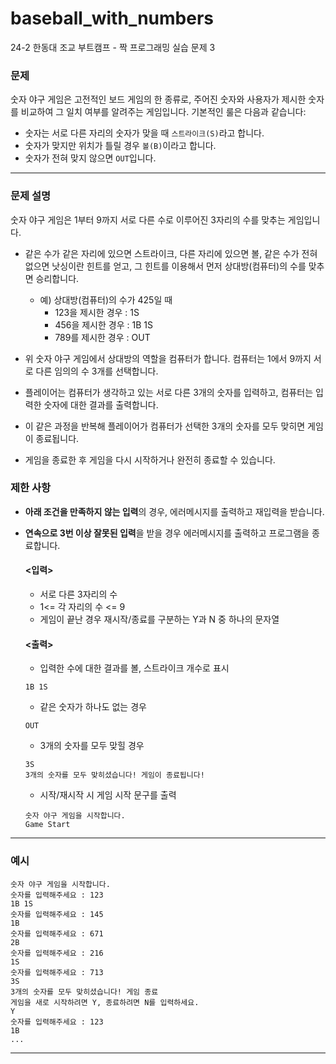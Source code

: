 # baseball_with_numbers
24-2 한동대 조교 부트캠프 - 짝 프로그래밍 실습 문제 3

### 문제
숫자 야구 게임은 고전적인 보드 게임의 한 종류로, 주어진 숫자와 사용자가 제시한 숫자를 비교하여 그 일치 여부를 알려주는 게임입니다. 기본적인 룰은 다음과 같습니다:

- 숫자는 서로 다른 자리의 숫자가 맞을 때 `스트라이크(S)`라고 합니다.
- 숫자가 맞지만 위치가 틀릴 경우 `볼(B)`이라고 합니다.
- 숫자가 전혀 맞지 않으면 `OUT`입니다.

---

### 문제 설명

숫자 야구 게임은 1부터 9까지 서로 다른 수로 이루어진 3자리의 수를 맞추는 게임입니다.

- 같은 수가 같은 자리에 있으면 스트라이크, 다른 자리에 있으면 볼, 같은 수가 전혀 없으면 낫싱이란 힌트를 얻고, 그 힌트를 이용해서 먼저 상대방(컴퓨터)의 수를 맞추면 승리합니다.
    - 예) 상대방(컴퓨터)의 수가 425일 때
        - 123을 제시한 경우 : 1S
        - 456을 제시한 경우 : 1B 1S
        - 789를 제시한 경우 : OUT
          
- 위 숫자 야구 게임에서 상대방의 역할을 컴퓨터가 합니다. 컴퓨터는 1에서 9까지 서로 다른 임의의 수 3개를 선택합니다.
- 플레이어는 컴퓨터가 생각하고 있는 서로 다른 3개의 숫자를 입력하고, 컴퓨터는 입력한 숫자에 대한 결과를 출력합니다.
- 이 같은 과정을 반복해 플레이어가 컴퓨터가 선택한 3개의 숫자를 모두 맞히면 게임이 종료됩니다.
- 게임을 종료한 후 게임을 다시 시작하거나 완전히 종료할 수 있습니다.

### 제한 사항
- **아래 조건을 만족하지 않는 입력**의 경우, 에러메시지를 출력하고 재입력을 받습니다.
- **연속으로 3번 이상 잘못된 입력**을 받을 경우 에러메시지를 출력하고 프로그램을 종료합니다. 
  #### <입력>  

  - 서로 다른 3자리의 수
  - 1<= 각 자리의 수 <= 9
  - 게임이 끝난 경우 재시작/종료를 구분하는 Y과 N 중 하나의 문자열

  #### <출력>

  - 입력한 수에 대한 결과를 볼, 스트라이크 개수로 표시

  ```
  1B 1S
  ```
  
  - 같은 숫자가 하나도 없는 경우
  
  ```
  OUT
  ```
  
  - 3개의 숫자를 모두 맞힐 경우
  
  ```
  3S
  3개의 숫자를 모두 맞히셨습니다! 게임이 종료됩니다!
  ```
  
  - 시작/재시작 시 게임 시작 문구를 출력
  
  ```
  숫자 야구 게임을 시작합니다.
  Game Start
  ``` 
  
---

### 예시

```
숫자 야구 게임을 시작합니다.
숫자를 입력해주세요 : 123
1B 1S
숫자를 입력해주세요 : 145
1B
숫자를 입력해주세요 : 671
2B
숫자를 입력해주세요 : 216
1S
숫자를 입력해주세요 : 713
3S
3개의 숫자를 모두 맞히셨습니다! 게임 종료
게임을 새로 시작하려면 Y, 종료하려면 N를 입력하세요.
Y
숫자를 입력해주세요 : 123
1B
...
```

---


